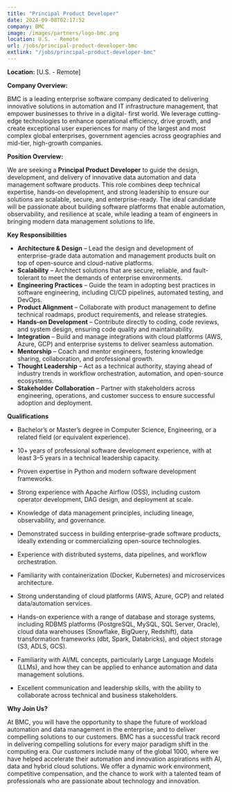 ```yaml
---
title: "Principal Product Developer"
date: 2024-09-08T02:17:52
company: BMC
image: /images/partners/logo-bmc.png
location: U.S. - Remote
url: /jobs/principal-product-developer-bmc
extlink: "/jobs/principal-product-developer-bmc"
---
```


**Location:** [U.S. - Remote]

**Company Overview:**

BMC is a leading enterprise software company dedicated to delivering innovative solutions in
automation and IT infrastructure management, that empower businesses to thrive in a digital-
first world. We leverage cutting-edge technologies to enhance operational efficiency, drive
growth, and create exceptional user experiences for many of the largest and most complex
global enterprises, government agencies across geographies and mid-tier, high-growth
companies.

**Position Overview:**

We are seeking a **Principal Product Developer** to guide the design, development, and delivery
of innovative data automation and data management software products. This role combines
deep technical expertise, hands-on development, and strong leadership to ensure our solutions
are scalable, secure, and enterprise-ready. The ideal candidate will be passionate about
building software platforms that enable automation, observability, and resilience at scale, while
leading a team of engineers in bringing modern data management solutions to life.

**Key Responsibilities**

* **Architecture & Design** – Lead the design and development of enterprise-grade data
automation and management products built on top of open-source and cloud-native
platforms.
* **Scalability** – Architect solutions that are secure, reliable, and fault-tolerant to meet the
demands of enterprise environments.
* **Engineering Practices** – Guide the team in adopting best practices in software
engineering, including CI/CD pipelines, automated testing, and DevOps.
* **Product Alignment** – Collaborate with product management to define technical
roadmaps, product requirements, and release strategies.
* **Hands-on Development** – Contribute directly to coding, code reviews, and system
design, ensuring code quality and maintainability.
* **Integration** – Build and manage integrations with cloud platforms (AWS, Azure, GCP)
and enterprise systems to deliver seamless automation.
* **Mentorship** – Coach and mentor engineers, fostering knowledge sharing, collaboration,
and professional growth.
* **Thought Leadership** – Act as a technical authority, staying ahead of industry trends in
workflow orchestration, automation, and open-source ecosystems.
* **Stakeholder Collaboration** – Partner with stakeholders across engineering, operations,
and customer success to ensure successful adoption and deployment.

**Qualifications**

* Bachelor’s or Master’s degree in Computer Science, Engineering, or a related field (or
equivalent experience).
* 10+ years of professional software development experience, with at least 3–5 years in a
technical leadership capacity.
* Proven expertise in Python and modern software development frameworks.

* Strong experience with Apache Airflow (OSS), including custom operator development,
DAG design, and deployment at scale.
* Knowledge of data management principles, including lineage, observability, and
governance.
* Demonstrated success in building enterprise-grade software products, ideally extending
or commercializing open-source technologies.
* Experience with distributed systems, data pipelines, and workflow orchestration.
* Familiarity with containerization (Docker, Kubernetes) and microservices architecture.
* Strong understanding of cloud platforms (AWS, Azure, GCP) and related
data/automation services.
* Hands-on experience with a range of database and storage systems, including RDBMS
platforms (PostgreSQL, MySQL, SQL Server, Oracle), cloud data warehouses
(Snowflake, BigQuery, Redshift), data transformation frameworks (dbt, Spark,
Databricks), and object storage (S3, ADLS, GCS).
* Familiarity with AI/ML concepts, particularly Large Language Models (LLMs), and how
they can be applied to enhance automation and data management solutions.
* Excellent communication and leadership skills, with the ability to collaborate across
technical and business stakeholders.

**Why Join Us?**

At BMC, you will have the opportunity to shape the future of workload automation and data
management in the enterprise, and to deliver compelling solutions to our customers. BMC has a
successful track record in delivering compelling solutions for every major paradigm shift in the
computing era. Our customers include many of the global 1000, where we have helped
accelerate their automation and innovation aspirations with AI, data and hybrid cloud solutions.
We offer a dynamic work environment, competitive compensation, and the chance to work with
a talented team of professionals who are passionate about technology and innovation.
